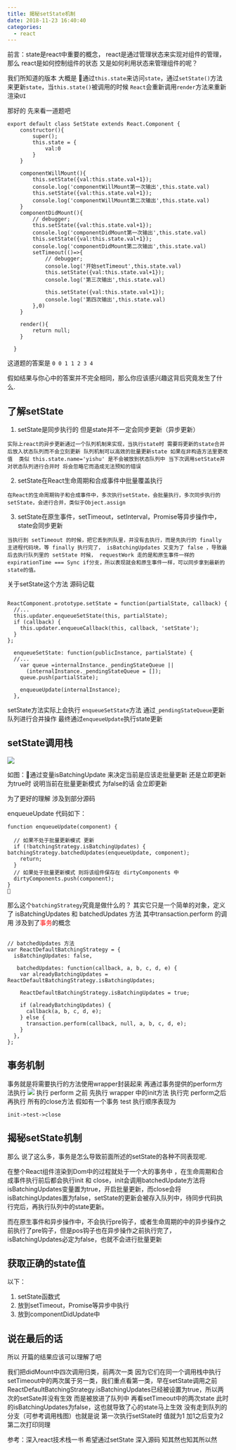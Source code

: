 ```yaml
---
title: 揭秘setState机制
date: 2018-11-23 16:40:40
categories:
  - react
---
```


前言：state是react中重要的概念， react是通过管理状态来实现对组件的管理，那么 react是如何控制组件的状态 又是如何利用状态来管理组件的呢？


我们所知道的版本 大概是 通过`this.state`来访问`state`，通过`setState()`方法来更新`state`，当`this.state()`被调用的时候 `React`会重新调用`render`方法来重新渲染`UI`

那好的 先来看一道题吧

```
export default class SetState extends React.Component {
    constructor(){
        super();
        this.state = {
            val:0
        }
    }

    componentWillMount(){
        this.setState({val:this.state.val+1});
        console.log('componentWillMount第一次输出',this.state.val)
        this.setState({val:this.state.val+1});
        console.log('componentWillMount第二次输出',this.state.val)
    }
    componentDidMount(){
        // debugger;
        this.setState({val:this.state.val+1});
        console.log('componentDidMount第一次输出',this.state.val)
        this.setState({val:this.state.val+1});
        console.log('componentDidMount第二次输出',this.state.val)
        setTimeout(()=>{
            // debugger;
            console.log('开始setTimeout',this.state.val)
            this.setState({val:this.state.val+1});
            console.log('第三次输出',this.state.val) 

            this.setState({val:this.state.val+1});
            console.log('第四次输出',this.state.val) 
        },0)
    }
   
    render(){
        return null;
    }
    
  }
```
这道题的答案是 `0 0 1 1 2 3 4`

假如结果与你心中的答案并不完全相同，那么你应该感兴趣这背后究竟发生了什么.

## 了解setState

1. setState是同步执行的 但是state并不一定会同步更新（异步更新）

```
实际上react的异步更新通过一个队列机制来实现，当执行state时 需要将更新的state合并后放入状态队列而不会立刻更新 队列机制可以高效的批量更新state 如果在非构造方法里更改值  类似 this.state.name='yishu' 是不会被放到状态队列中 当下次调用setState并对状态队列进行合并时 将会忽略它而造成无法预知的错误
```
2. setState在React生命周期和合成事件中批量覆盖执行
 
```
在React的生命周期钩子和合成事件中，多次执行setState，会批量执行，多次同步执行的setState，会进行合并，类似于Object.assign
```

3. setState在原生事件，setTimeout，setInterval，Promise等异步操作中，state会同步更新

```
当执行到 setTimeout 的时候，把它丢到列队里，并没有去执行，而是先执行的 finally 主进程代码块，等 finally 执行完了， isBatchingUpdates 又变为了 false ，导致最后去执行队列里的 setState 时候， requestWork 走的是和原生事件一样的 expirationTime === Sync if分支，所以表现就会和原生事件一样，可以同步拿到最新的state的值。
```

关于setState这个方法 源码记载

```

ReactComponent.prototype.setState = function(partialState, callback) {
  //...
  this.updater.enqueueSetState(this, partialState);
  if (callback) {
    this.updater.enqueueCallback(this, callback, 'setState');
  }
};

  enqueueSetState: function(publicInstance, partialState) {
  //...
    var queue =internalInstance._pendingStateQueue ||
      (internalInstance._pendingStateQueue = []);
    queue.push(partialState);

    enqueueUpdate(internalInstance);
  },

```

setState方法实际上会执行 `enqueueSetState`方法 通过`_pendingStateQueue`更新队列进行合并操作 最终通过`enqueueUpdate`执行state更新

## setState调用栈

![](/images/setState/setState1.png)

如图：通过变量isBatchingUpdate 来决定当前是应该走批量更新 还是立即更新 为true时 说明当前在批量更新模式 为false的话 会立即更新

为了更好的理解 涉及到部分源码

enqueueUpdate 代码如下：

```
function enqueueUpdate(component) {

  // 如果不处于批量更新模式 更新
  if (!batchingStrategy.isBatchingUpdates) {
batchingStrategy.batchedUpdates(enqueueUpdate, component);
    return;
  }
  // 如果处于批量更新模式 则将该组件保存在 dirtyComponents 中
  dirtyComponents.push(component);
}

```

那么这个`batchingStrategy`究竟是做什么的？ 其实它只是一个简单的对象，定义了 isBatchingUpdates 和 batchedUpdates 方法 其中transaction.perform 的调用 涉及到了<font color="red">事务</font>的概念

```

// batchedUpdates 方法
var ReactDefaultBatchingStrategy = {
  isBatchingUpdates: false,

   batchedUpdates: function(callback, a, b, c, d, e) {
    var alreadyBatchingUpdates = ReactDefaultBatchingStrategy.isBatchingUpdates;

    ReactDefaultBatchingStrategy.isBatchingUpdates = true;

    if (alreadyBatchingUpdates) {
      callback(a, b, c, d, e);
    } else {
      transaction.perform(callback, null, a, b, c, d, e);
    }
  },
};

```

## 事务机制
事务就是将需要执行的方法使用wrapper封装起来 再通过事务提供的perform方法执行
![](/images/setState/setState2.png)
执行 perform 之前 先执行  wrapper 中的init方法 执行完 perform之后 再执行 所有的close方法
假如有一个事务 test 执行顺序表现为 

`init->test->close`

## 揭秘setState机制
那么 说了这么多，事务是怎么导致前面所述的setState的各种不同表现呢.

在整个React组件渲染到Dom中的过程就处于一个大的事务中 ，在生命周期和合成事件执行前后都会执行init 和 close，init会调用batchedUpdate方法将isBatchingUpdates变量置为true，开启批量更新，而close会将isBatchingUpdates置为false，setState的更新会被存入队列中，待同步代码执行完后，再执行队列中的state更新。

而在原生事件和异步操作中，不会执行pre钩子，或者生命周期的中的异步操作之前执行了pre钩子，但是pos钩子也在异步操作之前执行完了，isBatchingUpdates必定为false，也就不会进行批量更新

## 获取正确的state值
以下：
1. setState函数式
2. 放到setTimeout，Promise等异步中执行
3. 放到componentDidUpdate中

## 说在最后的话
所以 开篇的结果应该可以理解了吧

我们把didMount中四次调用归类，前两次一类 因为它们在同一个调用栈中执行 setTimeout中的两次属于另一类，我们重点看第一类，早在setState调用之前  ReactDefaultBatchingStrategy.isBatchingUpdates已经被设置为true，所以两次的setSate并没有生效 而是被放进了队列中
再看setTimeout中的两次state 此时的isBatchingUpdates为false，这也就导致了心的state马上生效 没有走到队列的分支（可参考调用栈图）也就是说 第一次执行setState时 值就为1 加1之后变为2 第二次打印同理
 
参考：深入react技术栈一书 希望通过setState 深入源码 知其然也知其所以然







